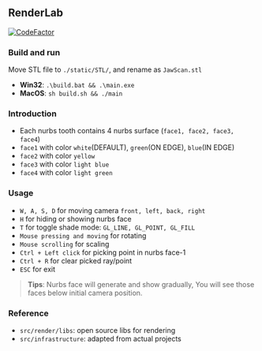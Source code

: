 ## RenderLab

[![CodeFactor](https://www.codefactor.io/repository/github/hx-w/renderlab/badge)](https://www.codefactor.io/repository/github/hx-w/renderlab)

### Build and run
Move STL file to `./static/STL/`, and rename as `JawScan.stl`

- **Win32**: `.\build.bat && .\main.exe`
- **MacOS**: `sh build.sh && ./main`

### Introduction

- Each nurbs tooth contains 4 nurbs surface (`face1, face2, face3, face4`)
- `face1` with color `white`(DEFAULT), `green`(ON EDGE), `blue`(IN EDGE)
- `face2` with color `yellow`
- `face3` with color `light blue`
- `face4` with color `light green`


### Usage

- `W, A, S, D` for moving camera `front, left, back, right`
- `H` for hiding or showing nurbs face
- `T` for toggle shade mode: `GL_LINE, GL_POINT, GL_FILL`
- `Mouse pressing and moving` for rotating
- `Mouse scrolling` for scaling
- `Ctrl + Left click` for picking point in nurbs face-1
- `Ctrl + R` for clear picked ray/point
- `ESC` for exit

> **Tips**:
> Nurbs face will generate and show gradually,
> You will see those faces below initial camera position.


### Reference

- `src/render/libs`: open source libs for rendering
- `src/infrastructure`: adapted from actual projects
